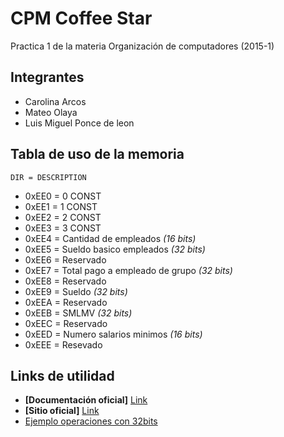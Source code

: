 # CPM Coffee Star
Practica 1 de la materia Organización de computadores (2015-1)


Integrantes
----------
* Carolina Arcos
* Mateo Olaya
* Luis Miguel Ponce de leon

Tabla de uso de la memoria
---------------------------
```DIR = DESCRIPTION```
  
 * 0xEE0 = 0 CONST
 * 0xEE1 = 1 CONST
 * 0xEE2 = 2 CONST
 * 0xEE3 = 3 CONST
 * 0xEE4 = Cantidad de empleados *(16 bits)*
 * 0xEE5 = Sueldo basico empleados *(32 bits)*
 * 0xEE6 = Reservado
 * 0xEE7 = Total pago a empleado de grupo *(32 bits)*
 * 0xEE8 = Reservado
 * 0xEE9 = Sueldo *(32 bits)*
 * 0xEEA = Reservado
 * 0xEEB = SMLMV *(32 bits)*
 * 0xEEC = Reservado
 * 0xEED = Numero salarios minimos *(16 bits)*
 * 0xEEE = Resevado

Links de utilidad
-----------------

 * **[Documentación oficial]** [Link](https://repository.eafit.edu.co/bitstream/handle/10784/2757/7.%20marcoTeorico.pdf?sequence=7&isAllowed=y)
 * **[Sitio oficial]** [Link](https://sites.google.com/site/simuproc/)
 * [Ejemplo operaciones con 32bits](http://fpradena2012uct.blogspot.com/2012/09/programando-en-simuproc.html)

